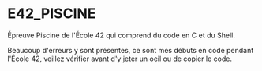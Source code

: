 # E42_PISCINE
Épreuve Piscine de l'École 42 qui comprend du code en C et du Shell.

Beaucoup d'erreurs y sont présentes, ce sont mes débuts en code pendant l'École 42, veillez vérifier avant d'y jeter un oeil ou de copier le code.
